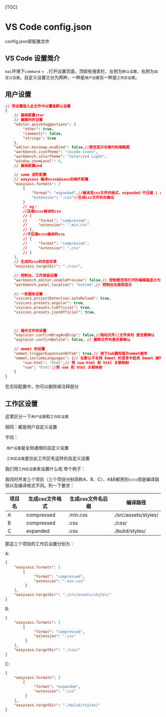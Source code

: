 [TOC]

# VS Code config.json
config.json即配置文件

## VS Code 设置简介

`mac`环境下`command` +` ,`打开设置页面，顶部有搜索栏，左侧为`默认设置`，右侧为`自定义设置`。自定义设置又分为两种，一种是`用户设置`另一种是`工作区设置`。

## 用户设置

```Json
// 将设置放入此文件中以覆盖默认设置
{
    // 基础配置star
    // 编辑时的设置
    "editor.quickSuggestions": {
        "other": true,
        "comments": false,
        "strings": true
    },
    "editor.minimap.enabled": false,//是否显示右侧代码缩略图
    "workbench.iconTheme": "vscode-icons",
    "workbench.colorTheme": "Solarized Light",
    "window.zoomLevel": 0,
    // 基础配置end

    // some 进阶配置
    // easysass 编译scss&&sass的插件配置
    "easysass.formats": [
      	{
            "format": "expanded",//编译至css文件的格式，expanded:不压缩 | conpressed:压缩
            "extension": ".css"//生成css文件的后缀名
        }
        // eg：
        //压缩scss编译的css
        // {
        //     "format": "compressed",
        //     "extension": ".min.css"
        // },
        //不压缩scss编译的css
        // {
        //     "format": "compressed",
        //     "extension": ".css"
        // }
    ],
    // 生成的css的存放目录
    "easysass.targetDir": "./css/",
    
    // 控制台，工作面板设置
    "workbench.editor.enablePreview": false,// 控制是否将打开的编辑器显示为预览
    "workbench.panel.location": "bottom",// 控制台在底部显示
    
    // 一些图标设置
    "vsicons.projectDetection.autoReload": true,
    "vsicons.presets.angular": true,
    "vsicons.presets.tsOfficial": true,
    "vsicons.presets.jsonOfficial": true,
    
    
    
    // 操作文件的设置
    "explorer.confirmDragAndDrop": false,//拖动文件||文件夹时 是否要确认
    "explorer.confirmDelete": false, // 删除文件时是否要确认
    
    // emmet 的设置
    "emmet.triggerExpansionOnTab": true,// 按下tab键将展开emmet缩写
    "emmet.includeLanguages": {// 在默认不支持 Emmet 的语言中启用 Emmet 缩写功能
        "vue-html": "html",// 将 vue-html 和 html 关联映射
        "vue": "html"//将 vue 和 html 关联映射
    }
}
```

在实际配置中，你可以删除掉注释部分

## 工作区设置

这里区分一下`用户设置`和`工作区设置`

相同：都是用户自定义设置

不同：

​	`用户设置`是全局通用的自定义设置

​	`工作区设置`是仅此工作区有这样的自定义设置

我们用`工作区设置`来设置什么呢 举个例子：

​	我同时开发三个项目（三个项目分别简称A、B、C），A&B都用到`scss`但是编译路径以及编译格式不同。列一下要求：

| 项目名  | 生成css文件格式  | 生成css文件名后缀 | 编译路径                 |
| ---- | ---------- | ---------- | -------------------- |
| A    | compressed | .min.css   | ./src/assets/styles/ |
| B    | compressed | .css       | ./css/               |
| C    | expanded   | .css       | ./bulid/styles/      |

那这三个项目的工作区设置分别为：

A:

```json
{
    "easysass.formats": [
		{
             "format": "compressed",
             "extension": ".min.css"
         }
    ],
    "easysass.targetDir": "./src/assets/styles/"
}
```

B:

```json
{
    "easysass.formats": [
		{
             "format": "compressed",
             "extension": ".css"
         }
    ],
    "easysass.targetDir": "./css/"
}
```

C:

```json
{
    "easysass.formats": [
		{
             "format": "expanded",
             "extension": ".css"
         }
    ],
    "easysass.targetDir": "./bulid/styles/"
}
```



